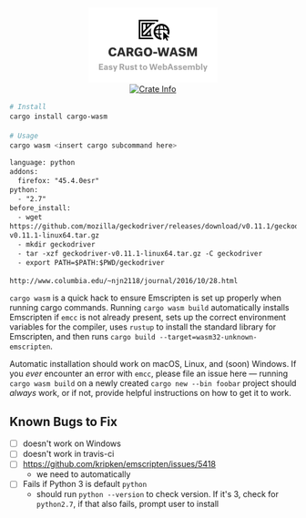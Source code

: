 <p align="center">
  <img src="https://raw.githubusercontent.com/lord/img/master/logo-cargowasm.png" alt="cargo wasm: Easy Rust to Webassembly" width="226">
  <br>
  <!-- <a href="https://travis-ci.org/lord/backtalk"><img src="https://travis-ci.org/lord/backtalk.svg?branch=master" alt="Build Status"></a> -->
  <a href="https://crates.io/crates/cargo-wasm"><img src="https://img.shields.io/crates/v/cargo-wasm.svg" alt="Crate Info"></a>
</p>

```sh
# Install
cargo install cargo-wasm

# Usage
cargo wasm <insert cargo subcommand here>
```

    language: python
    addons:
      firefox: "45.4.0esr"
    python:
      - "2.7"
    before_install:
      - wget https://github.com/mozilla/geckodriver/releases/download/v0.11.1/geckodriver-v0.11.1-linux64.tar.gz
      - mkdir geckodriver
      - tar -xzf geckodriver-v0.11.1-linux64.tar.gz -C geckodriver
      - export PATH=$PATH:$PWD/geckodriver

    http://www.columbia.edu/~njn2118/journal/2016/10/28.html

`cargo wasm` is a quick hack to ensure Emscripten is set up properly when running cargo commands. Running `cargo wasm build` automatically installs Emscripten if `emcc` is not already present, sets up the correct environment variables for the compiler, uses `rustup` to install the standard library for Emscripten, and then runs `cargo build --target=wasm32-unknown-emscripten`.

Automatic installation should work on macOS, Linux, and (soon) Windows. If you _ever_ encounter an error with `emcc`, please file an issue here — running `cargo wasm build` on a newly created `cargo new --bin foobar` project should _always_ work, or if not, provide helpful instructions on how to get it to work.

## Known Bugs to Fix

- [ ] doesn't work on Windows
- [ ] doesn't work in travis-ci
- [ ] https://github.com/kripken/emscripten/issues/5418
  - we need to automatically
- [ ] Fails if Python 3 is default `python`
  - should run `python --version` to check version. If it's 3, check for `python2.7`, if that also fails, prompt user to install
